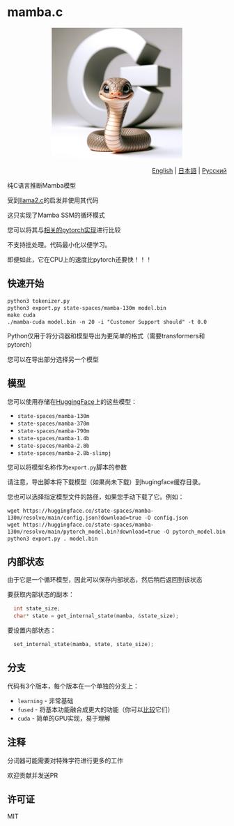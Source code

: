 # mamba.c

<p align="center">
  <img src="assets/mamba-c.png" width="300" height="300" alt="Mamba C">
</p>

<p align="right"><a href="https://github.com/kroggen/mamba.c/blob/learning/README.md">English</a> | <a href="https://github.com/kroggen/mamba.c/blob/learning/README-ja.md">日本語</a> | <a href="https://github.com/kroggen/mamba.c/blob/learning/README-ru.md">Русский</a></p>

纯C语言推断Mamba模型

受到[llama2.c](https://github.com/karpathy/llama2.c)的启发并使用其代码

这只实现了Mamba SSM的循环模式

您可以将其与[相关的pytorch实现](https://github.com/kroggen/mamba-cpu/tree/recurrent-only)进行比较

不支持批处理。代码最小化以便学习。

即便如此，它在CPU上的速度比pytorch还要快！！！

## 快速开始

```
python3 tokenizer.py
python3 export.py state-spaces/mamba-130m model.bin
make cuda
./mamba-cuda model.bin -n 20 -i "Customer Support should" -t 0.0
```
Python仅用于将分词器和模型导出为更简单的格式（需要transformers和pytorch）

您可以在导出部分选择另一个模型

## 模型

您可以使用存储在[HuggingFace](https://huggingface.co/state-spaces)上的这些模型：

* `state-spaces/mamba-130m`
* `state-spaces/mamba-370m`
* `state-spaces/mamba-790m`
* `state-spaces/mamba-1.4b`
* `state-spaces/mamba-2.8b`
* `state-spaces/mamba-2.8b-slimpj`

您可以将模型名称作为`export.py`脚本的参数

请注意，导出脚本将下载模型（如果尚未下载）到hugingface缓存目录。

您也可以选择指定模型文件的路径，如果您手动下载了它。例如：

```
wget https://huggingface.co/state-spaces/mamba-130m/resolve/main/config.json?download=true -O config.json
wget https://huggingface.co/state-spaces/mamba-130m/resolve/main/pytorch_model.bin?download=true -O pytorch_model.bin
python3 export.py . model.bin
```

## 内部状态

由于它是一个循环模型，因此可以保存内部状态，然后稍后返回到该状态

要获取内部状态的副本：

```c
  int state_size;
  char* state = get_internal_state(mamba, &state_size);
```

要设置内部状态：

```c
  set_internal_state(mamba, state, state_size);
```


## 分支

代码有3个版本，每个版本在一个单独的分支上：

* `learning` - 非常基础
* `fused` - 将基本功能融合成更大的功能（你可以[比较](https://github.com/kroggen/mamba.c/compare/learning..fused)它们）
* `cuda` - 简单的GPU实现，易于理解


## 注释

分词器可能需要对特殊字符进行更多的工作

欢迎贡献并发送PR



## 许可证

MIT